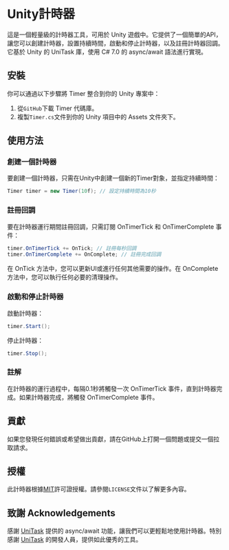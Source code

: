 # Unity計時器

這是一個輕量級的計時器工具，可用於 Unity 遊戲中。它提供了一個簡單的API，讓您可以創建計時器，設置持續時間，啟動和停止計時器，以及註冊計時器回調。它基於 Unity 的 UniTask 庫，使用 C# 7.0 的 async/await 語法進行實現。

## 安裝 

你可以通過以下步驟將 Timer 整合到你的 Unity 專案中：

1. 從`GitHub`下載 Timer 代碼庫。
2. 複製`Timer.cs`文件到你的 Unity 項目中的 Assets 文件夾下。

## 使用方法

### 創建一個計時器

要創建一個計時器，只需在Unity中創建一個新的Timer對象，並指定持續時間：

```csharp
Timer timer = new Timer(10f); // 設定持續時間為10秒
```

### 註冊回調

要在計時器運行期間註冊回調，只需訂閱 OnTimerTick 和 OnTimerComplete 事件：

```csharp
timer.OnTimerTick += OnTick; // 註冊每秒回調
timer.OnTimerComplete += OnComplete; // 註冊完成回調
```

在 OnTick 方法中，您可以更新UI或進行任何其他需要的操作。在 OnComplete 方法中，您可以執行任何必要的清理操作。

### 啟動和停止計時器

啟動計時器：

```csharp
timer.Start();
```

停止計時器：

```csharp
timer.Stop();
```

### 註解

在計時器的運行過程中，每隔0.1秒將觸發一次 OnTimerTick 事件，直到計時器完成。如果計時器完成，將觸發 OnTimerComplete 事件。

## 貢獻

如果您發現任何錯誤或希望做出貢獻，請在GitHub上打開一個問題或提交一個拉取請求。

## 授權

此計時器根據[MIT](https://choosealicense.com/licenses/mit/)許可證授權。請參閱`LICENSE`文件以了解更多內容。

## 致謝 Acknowledgements

感謝 [UniTask](https://github.com/Cysharp/UniTask) 提供的 async/await 功能，讓我們可以更輕鬆地使用計時器。特別感謝 [UniTask](https://github.com/Cysharp/UniTask) 的開發人員，提供如此優秀的工具。
